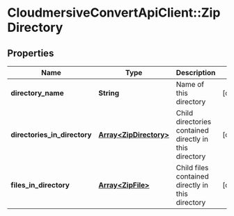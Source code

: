 # CloudmersiveConvertApiClient::ZipDirectory

## Properties
Name | Type | Description | Notes
------------ | ------------- | ------------- | -------------
**directory_name** | **String** | Name of this directory | [optional] 
**directories_in_directory** | [**Array&lt;ZipDirectory&gt;**](ZipDirectory.md) | Child directories contained directly in this directory | [optional] 
**files_in_directory** | [**Array&lt;ZipFile&gt;**](ZipFile.md) | Child files contained directly in this directory | [optional] 


